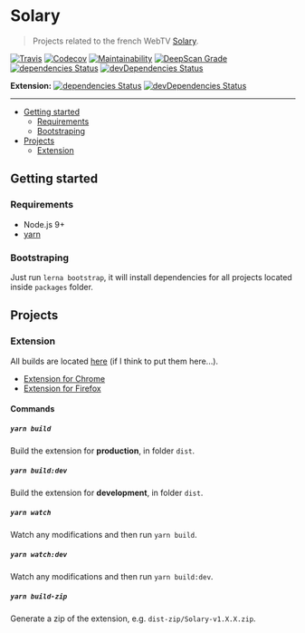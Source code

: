 # Solary

> Projects related to the french WebTV [Solary](https://www.solary.fr).

[![Travis](https://img.shields.io/travis/Kocal/Solary.svg?style=flat-square)](https://travis-ci.org/Kocal/Solary)
[![Codecov](https://img.shields.io/codecov/c/github/kocal/solary.svg?style=flat-square)](https://codecov.io/gh/Kocal/Solary)
[![Maintainability](https://api.codeclimate.com/v1/badges/a35582e96d89bace77b8/maintainability)](https://codeclimate.com/github/Kocal/Solary/maintainability)
[![DeepScan Grade](https://deepscan.io/api/projects/1639/branches/6092/badge/grade.svg)](https://deepscan.io/dashboard/#view=project&pid=1639&bid=6092)
[![dependencies Status](https://david-dm.org/kocal/solary/status.svg?style=flat-square)](https://david-dm.org/kocal/solary)
[![devDependencies Status](https://david-dm.org/kocal/solary/dev-status.svg?style=flat-square)](https://david-dm.org/kocal/solary?type=dev)

**Extension:**
[![dependencies Status](https://david-dm.org/kocal/solary/status.svg?style=flat-square&path=packages/extension)](https://david-dm.org/kocal/solary?path=packages/extension)
[![devDependencies Status](https://david-dm.org/kocal/solary/dev-status.svg?style=flat-square&path=packages/extension)](https://david-dm.org/kocal/solary?path=packages/extension&type=dev)

---

* [Getting started](#getting-started)
  * [Requirements](#requirements)
  * [Bootstraping](#bootstraping)
* [Projects](#projects)
  * [Extension](#extension)

## Getting started

### Requirements

* Node.js 9+
* [yarn](https://yarnpkg.com/lang/en/docs/install/)

### Bootstraping

Just run `lerna bootstrap`, it will install dependencies for all projects located inside `packages` folder.

## Projects

### Extension

All builds are located [here](https://solary.kocal.fr/builds) (if I think to put them here...).

* [Extension for Chrome](https://chrome.google.com/webstore/detail/solary/hcbdbiggklmbnbhhmepnebffpmajnkai)
* [Extension for Firefox](https://solary.kocal.fr/builds/firefox/)

#### Commands

##### `yarn build`

Build the extension for **production**, in folder `dist`.

##### `yarn build:dev`

Build the extension for **development**, in folder `dist`.

##### `yarn watch`

Watch any modifications and then run `yarn build`.

##### `yarn watch:dev`

Watch any modifications and then run `yarn build:dev`.

##### `yarn build-zip`

Generate a zip of the extension, e.g. `dist-zip/Solary-v1.X.X.zip`.
